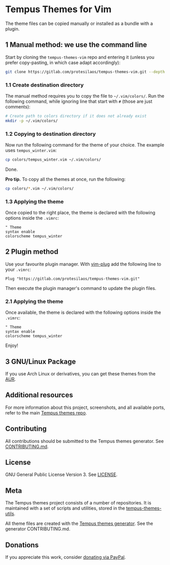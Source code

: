# Tempus Themes for Vim

The theme files can be copied manually or installed as a bundle with a plugin.

## 1 Manual method: we use the command line

Start by cloning the `tempus-themes-vim` repo and entering it (unless you prefer copy-pasting, in which case adapt accordingly):

```sh
git clone https://gitlab.com/protesilaos/tempus-themes-vim.git --depth 1 && cd tempus-themes-vim
```


### 1.1 Create destination directory

The manual method requires you to copy the file to `~/.vim/colors/`. Run the following command, while ignoring line that start with `#` (those are just comments):

```sh
# Create path to colors directory if it does not already exist
mkdir -p ~/.vim/colors/
```

### 1.2 Copying to destination directory

Now run the following command for the theme of your choice. The example uses `tempus_winter.vim`:

```sh
cp colors/tempus_winter.vim ~/.vim/colors/
```

Done.

**Pro tip.** To copy all the themes at once, run the following:

```sh
cp colors/*.vim ~/.vim/colors/
```

### 1.3 Applying the theme

Once copied to the right place, the theme is declared with the following options inside the `.vimrc`:

```vim
" Theme
syntax enable
colorscheme tempus_winter
```

## 2 Plugin method

Use your favourite plugin manager. With [vim-plug](https://github.com/junegunn/vim-plug) add the following line to your `.vimrc`:

```vim
Plug "https://gitlab.com/protesilaos/tempus-themes-vim.git"
```

Then execute the plugin manager's command to update the plugin files.

### 2.1 Applying the theme

Once available, the theme is declared with the following options inside the `.vimrc`:

```vim
" Theme
syntax enable
colorscheme tempus_winter
```

Enjoy!

## 3 GNU/Linux Package

If you use Arch Linux or derivatives, you can get these themes from the [AUR](https://aur.archlinux.org/packages/tempus-themes-vim-git/).

## Additional resources

For more information about this project, screenshots, and all available ports, refer to the main [Tempus themes repo](https://gitlab.com/protesilaos/tempus-themes).

## Contributing

All contributions should be submitted to the Tempus themes generator. See [CONTRIBUTING.md](https://gitlab.com/protesilaos/tempus-themes-generator/blob/master/CONTRIBUTING.md).

## License

GNU General Public License Version 3. See [LICENSE](https://gitlab.com/protesilaos/tempus-themes-vim/blob/master/LICENSE).

## Meta

The Tempus themes project consists of a number of repositories. It is maintained with a set of scripts and utilities, stored in the [tempus-themes-utils](https://gitlab.com/protesilaos/tempus-themes-utils).

All theme files are created with the [Tempus themes generator](https://gitlab.com/protesilaos/tempus-themes-generator). See the generator CONTRIBUTING.md.

## Donations

If you appreciate this work, consider [donating via PayPal](https://www.paypal.me/protesilaos).
